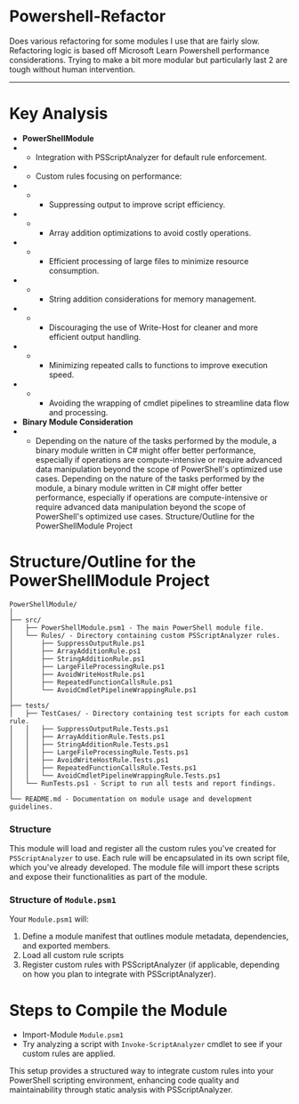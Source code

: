 # Powershell-Refactor
Does various refactoring for some modules I use that are fairly slow. Refactoring logic is based off Microsoft Learn Powershell performance considerations. Trying to make a bit more modular but particularly last 2 are tough without human intervention.

------------------------------------------------------------

# Key Analysis
- **PowerShellModule**
- - Integration with PSScriptAnalyzer for default rule enforcement.
- - Custom rules focusing on performance:
- - - Suppressing output to improve script efficiency.
- - - Array addition optimizations to avoid costly operations.
- - - Efficient processing of large files to minimize resource consumption.
- - - String addition considerations for memory management.
- - - Discouraging the use of Write-Host for cleaner and more efficient output handling.
- - - Minimizing repeated calls to functions to improve execution speed.
- - - Avoiding the wrapping of cmdlet pipelines to streamline data flow and processing.
- **Binary Module Consideration**
- - Depending on the nature of the tasks performed by the module, a binary module written in C# might offer better performance, especially if operations are compute-intensive or require advanced data manipulation beyond the scope of PowerShell's optimized use cases.
Depending on the nature of the tasks performed by the module, a binary module written in C# might offer better performance, especially if operations are compute-intensive or require advanced data manipulation beyond the scope of PowerShell's optimized use cases.
Structure/Outline for the PowerShellModule Project
  
  
# Structure/Outline for the PowerShellModule Project

```plaintext
PowerShellModule/
│
├── src/
│   ├── PowerShellModule.psm1 - The main PowerShell module file.
│   └── Rules/ - Directory containing custom PSScriptAnalyzer rules.
│       ├── SuppressOutputRule.ps1
│       ├── ArrayAdditionRule.ps1
│       ├── StringAdditionRule.ps1
│       ├── LargeFileProcessingRule.ps1
│       ├── AvoidWriteHostRule.ps1
│       ├── RepeatedFunctionCallsRule.ps1
│       └── AvoidCmdletPipelineWrappingRule.ps1
│
├── tests/
│   ├── TestCases/ - Directory containing test scripts for each custom rule.
│   │   ├── SuppressOutputRule.Tests.ps1
│   │   ├── ArrayAdditionRule.Tests.ps1
│   │   ├── StringAdditionRule.Tests.ps1
│   │   ├── LargeFileProcessingRule.Tests.ps1
│   │   ├── AvoidWriteHostRule.Tests.ps1
│   │   ├── RepeatedFunctionCallsRule.Tests.ps1
│   │   └── AvoidCmdletPipelineWrappingRule.Tests.ps1
│   └── RunTests.ps1 - Script to run all tests and report findings.
│
└── README.md - Documentation on module usage and development guidelines.

```

### Structure
This module will load and register all the custom rules you've created for `PSScriptAnalyzer` to use. Each rule will be encapsulated in its own script file, which you've already developed. The module file will import these scripts and expose their functionalities as part of the module.

### Structure of `Module.psm1`
Your `Module.psm1` will:

1. Define a module manifest that outlines module metadata, dependencies, and exported members.
2. Load all custom rule scripts
3. Register custom rules with PSScriptAnalyzer (if applicable, depending on how you plan to integrate with PSScriptAnalyzer).


# Steps to Compile the Module
+ Import-Module `Module.psm1`
+ Try analyzing a script with `Invoke-ScriptAnalyzer` cmdlet to see if your custom rules are applied.

This setup provides a structured way to integrate custom rules into your PowerShell scripting environment, enhancing code quality and maintainability through static analysis with PSScriptAnalyzer.





